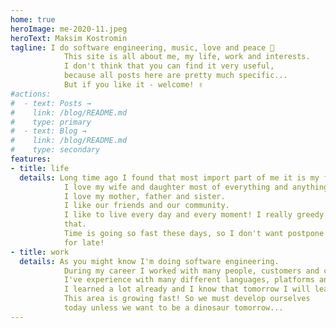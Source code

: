 ```yaml
---
home: true
heroImage: me-2020-11.jpeg
heroText: Maksim Kostromin
tagline: I do software engineering, music, love and peace 🙂
            This site is all about me, my life, work and interests.
            I don't think that you can find it very useful,
            because all posts here are pretty much specific...
            But if you like it - welcome! ✌️
#actions:
#  - text: Posts →
#    link: /blog/README.md
#    type: primary
#  - text: Blog →
#    link: /blog/README.md
#    type: secondary
features:
- title: life
  details: Long time ago I found that most import part of me it is my family.
            I love my wife and daughter most of everything and anything else.
            I love my mother, father and sister.
            I like our friends and our community.
            I like to live every day and every moment! I really greedy about
            that.
            Time is going so fast these days, so I don't want postpone my life
            for late!
- title: work
  details: As you might know I'm doing software engineering.
            During my career I worked with many people, customers and companies.
            I've experience with many different languages, platforms and tools.
            I learned a lot already and I know that tomorrow I will learn more!
            This area is growing fast! So we must develop ourselves
            today unless we want to be a dinosaur tomorrow...
---
```


<Posts />

<!--

# Hello, World! [![GitHub Pages](https://github.com/daggerok/customized-vuepress-2-blog/actions/workflows/ci.yaml/badge.svg)](https://github.com/daggerok/customized-vuepress-2-blog/actions/workflows/ci.yaml)

I'm Maksim! I do software engineering, music, love and peace...

[This](https://github.com/daggerok) is my GitHub

RTFM:

* [VuePress Plugin usePages](https://github.com/monsat/vuepress-plugin-use-pages)
* [GitHub repository](https://github.com/daggerok/customized-vuepress-2-blog)
* [VuePress 2.x site](https://v2.vuepress.vuejs.org/)
* [Categories and Tags](https://www.bluleadz.com/blog/what-are-blog-tags-and-how-to-use-them)
* [VuePress Metadata](https://www.adamdehaven.com/blog/how-to-add-metadata-canonical-urls-and-structured-data-to-your-vuepress-site/#update-the-vuepress-themeconfig)
* [VuePress i18n](https://vuepress.github.io/guide/i18n.html)

-->
